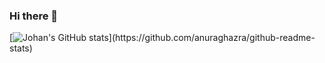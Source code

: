 ### Hi there 👋
[![Johan's GitHub stats](https://github-readme-stats.vercel.app/api?username=JohanAnderssonOstling&count_private=true&show_icons=true")](https://github.com/anuraghazra/github-readme-stats)

<!--
**JohanAnderssonOstling/JohanAnderssonOstling** is a ✨ _special_ ✨ repository because its `README.md` (this file) appears on your GitHub profile.

Here are some ideas to get you started:

- 🔭 I’m currently working on ...
- 🌱 I’m currently learning ...
- 👯 I’m looking to collaborate on ...
- 🤔 I’m looking for help with ...
- 💬 Ask me about ...
- 📫 How to reach me: ...
- 😄 Pronouns: ...
- ⚡ Fun fact: ...
-->
